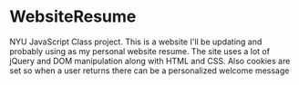 # WebsiteResume

NYU JavaScript Class project.   This is a website I'll be updating and probably using as my personal website resume. The site uses a lot of jQuery and DOM manipulation along with HTML and CSS.   Also cookies are set so when a user returns there can be a personalized
welcome message
